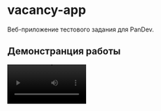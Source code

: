 # vacancy-app

Веб-приложение тестового задания для PanDev.

## Демонстранция работы

<video src='https://youtu.be/eW1ifw3S3Ms' width=180/>

## Project setup

```
npm install
```

### Compiles and hot-reloads for development

```
npm run serve
```

### Compiles and minifies for production

```
npm run build
```

## Docker image setup

```
docker build -t *image-name*
```

### Run docker container (local desktop)

```
docker run -it -p 8080:80 --rm --name *container-name* *image-name*
```
